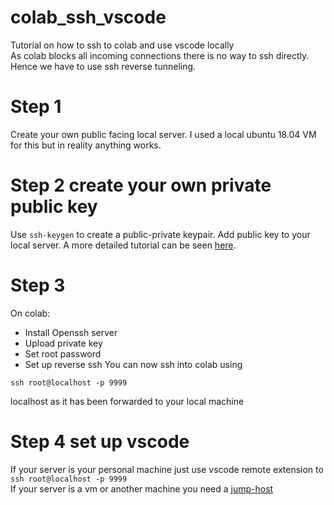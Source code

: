 # colab_ssh_vscode
Tutorial on how to ssh to colab and use vscode locally\
As colab blocks all incoming connections there is no way to ssh directly.\
Hence we have to use ssh reverse tunneling.

# Step 1
Create your own public facing local server. I used a local ubuntu 18.04 VM for this but in reality anything works.
# Step 2 create your own private public key
Use `ssh-keygen` to create a public-private keypair. Add public key to your local server. A more detailed tutorial can be seen [here](https://www.digitalocean.com/community/tutorials/how-to-set-up-ssh-keys-on-ubuntu-1604).
# Step 3
On colab:
* Install Openssh server
* Upload private key
* Set root password
* Set up reverse ssh
You can now ssh into colab using 
```
ssh root@localhost -p 9999
```
localhost as it has been forwarded to your local machine
# Step 4 set up vscode
If your server is your personal machine just use vscode remote extension to `ssh root@localhost -p 9999`\
If your server is a vm or another machine you need a [jump-host](https://code.visualstudio.com/blogs/2019/10/03/remote-ssh-tips-and-tricks#_proxycommand)
